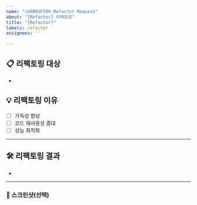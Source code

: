 ```yaml
---
name: "\U0001F504 Refactor Request"
about: "[Refactor] 리팩토링"
title: "[Refactor]"
labels: refactor
assignees: ''

---
```


## 📋 리팩토링 대상
<!-- 리팩토링할 코드 또는 모듈에 대한 간략한 설명을 작성하세요 -->
- 


## 💡 리팩토링 이유
- [ ] 가독성 향상
- [ ] 코드 재사용성 증대
- [ ] 성능 최적화

---

## 🛠 리팩토링 결과
<!-- 리팩토링을 통해 변경된 내용을 작성하세요 -->
- 

***
### 📸 스크린샷(선택)
<!-- 관련 스크린샷, 로그 또는 참고 자료가 있다면 추가해주세요 -->
